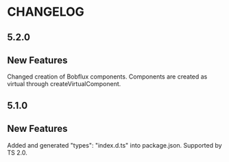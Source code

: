 CHANGELOG
===

5.2.0
--

New Features
-

Changed creation of Bobflux components. Components are created as virtual through createVirtualComponent.

5.1.0
--

New Features
-

Added and generated "types": "index.d.ts" into package.json. Supported by TS 2.0.
